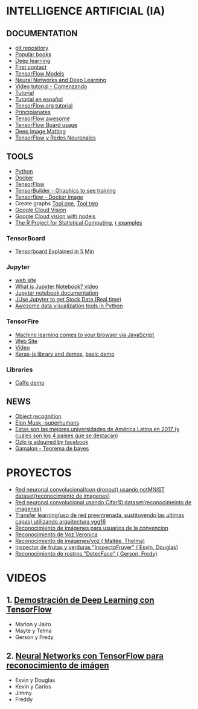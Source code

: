 # INTELLIGENCE ARTIFICIAL (IA)

## DOCUMENTATION

* [git repository](https://github.com/josephmisiti/awesome-machine-learning/blob/master/books.md)
* [Popular books](https://www.analyticsvidhya.com/blog/2015/10/read-books-for-beginners-machine-learning-artificial-intelligence/)
* [Deep learning](https://www.matroid.com/dlwithtf/chap1-2.pdf)
* [First contact](http://www.jorditorres.org/wp-content/uploads/2016/02/FirstContactWithTensorFlow.part1_.pdf)
* [TensorFlow Models](https://github.com/tensorflow/models)
* [Neural Networks and Deep Learning](http://neuralnetworksanddeeplearning.com/)
* [Video tutorial - Comenzando](https://nicolasbortolotti.gitbooks.io/tensorflow-documentacion/content/)
* [Tutorial](http://jorditorres.org/introduccion-practica-al-deep-learning-con-tensorflow-de-google-parte-1/)
* [Tutorial en español](http://jorditorres.org/libro-hello-world-en-tensorflow/)
* [TensorFlow.org tutorial](https://www.tensorflow.org/get_started/mnist/mechanics)
* [Principianates](http://www.p.valienteverde.com/tensorflow-tutorial-basico/)
* [TensorFlow awesome](https://github.com/jtoy/awesome-tensorflow)
* [TensorFlow Board usage](http://ischlag.github.io/2016/06/04/how-to-use-tensorboard/)
* [Deep Image Matting](https://arxiv.org/pdf/1703.03872.pdf)
* [TensorFlow y Redes Neuronales](https://relopezbriega.github.io/blog/2016/06/05/tensorflow-y-redes-neuronales/)

## TOOLS
* [Python](https://www.python.org/)
* [Docker](https://www.docker.com/)
* [TensorFlow](https://www.tensorflow.org)
* [TensorBuilder - Ghaphics to see training](https://github.com/cgarciae/tensorbuilder)
* [Tensorflow - Docker image](https://hub.docker.com/r/tensorflow/tensorflow/)
* Create graphs [Tool one](https://dl.dropboxusercontent.com/u/4189520/GraphJS/graphjs.html), [Tool two](http://graphonline.ru/en/)
* [Google Cloud Vision](https://cloud.google.com/vision/)
* [Google Cloud vision with nodejs](https://www.npmjs.com/package/@google-cloud/vision)
* [The R Project for Statistical Computing](https://www.r-project.org/), [r examples](http://www.rexamples.com/5/Guess%20a%20random%20number%20game)

### TensorBoard
* [Tensorboard Explained in 5 Min](https://www.youtube.com/watch?v=3bownM3L5zM)

### Jupyter
* [web site](http://jupyter.org)
* [What is Jupyter Notebook? video](https://www.youtube.com/watch?v=q_BzsPxwLOE)
* [Jupyter notebook documentation](http://jupyter.readthedocs.io/en/latest/install.html)
* [JUse Jupyter to get Stock Data (Real time)](https://www.youtube.com/watch?v=szxFg1RFpTg)
* [Awesome data visualization tools in Python](https://www.youtube.com/watch?v=OC-YdBz8Llw)

### TensorFire
* [Machine learning comes to your browser via JavaScript](http://www.infoworld.com/article/3212884/machine-learning/machine-learning-comes-to-your-browser-via-javascript.html)
* [Web Site](https://tenso.rs/)
* [Video](https://www.youtube.com/watch?v=omadDmoinrc)
* [Keras-js library and demos](https://github.com/transcranial/keras-js), [basic demo](https://transcranial.github.io/keras-js/#/mnist-cnn)

### Libraries
* [Caffe demo](https://github.com/Banus/caffe-demo)

## NEWS
* [Object recognition](https://elpais.com/tecnologia/2016/07/06/actualidad/1467806590_243406.html)
* [Elon Musk -superhumans](http://www.infobae.com/tendencias/innovacion/2017/06/10/la-nueva-startup-de-elon-musk-que-promete-convertir-a-los-humanos-en-superhombres/)
* [Estas son las mejores universidades de América Latina en 2017 (y cuáles son los 4 países que se destacan)](http://www.msn.com/es-xl/noticias/sociedad/estas-son-las-mejores-universidades-de-am%c3%a9rica-latina-en-2017-y-cu%c3%a1les-son-los-4-pa%c3%adses-que-se-destacan/ar-AAou8W6?li=AAgh0dF&ocid=U453DHP)
 * [Ozlo is adquired by facebook](https://www.recode.net/2017/7/31/16071646/facebook-acquisition-ozlo-artificial-intelligence-ai-messenger-personal-assistant)
 * [Gamalon - Teorema de bayes](https://www.unocero.com/noticias/ciencia/inteligencia-artificial-como-la-de-los-humanos/)

# PROYECTOS
* [Red neuronal convolucional(con dropout) usando notMNIST dataset(reconocimiento de imagenes)](https://github.com/llealgt/google_machine_learning_nanodegree_deep_learning/blob/master/4_convolutions.ipynb)
* [Red neuronal convolucional usando Cifar10 dataset(reconocimeinto de imagenes)](https://github.com/llealgt/CIFAR_10_Convolutional_neural_network)
* [Transfer learning(uso de red preentrenada, sustituyendo las ultimas capas) utilizando arquitectura vgg16](https://github.com/llealgt/Tensorflow_transfer_learning)
* [Reconocimiento de imágenes para usuarios de la convencion](https://drive.google.com/file/d/0B9UrV6uCiXGJODhUcENfcnhKdnM/view)
* [Reconocimiento de Voz Veronica](https://drive.google.com/open?id=0B79nSJbWXueEby1kV1ZtRm9rZ0k)
* [Reconocimiento de imágenes/voz ( Maitée, Thelma)](https://drive.google.com/drive/u/1/folders/0ByLHSp4ns4YvS0hnRl9mMTR5b28)
* [Inspector de frutas y verduras "InspectoFruver" ( Esvin, Douglas)](https://drive.google.com/open?id=0B_FnLL69bwhMMXpNU2RtUWRTcVk)
* [Reconocimiento de rostros "DetecFace" ( Gerson, Fredy)](https://drive.google.com/open?id=0B8CA4oaJskMrTGhJeTRSeDQyTE0)



# VIDEOS
## 1. [Demostración de Deep Learning con TensorFlow](https://www.youtube.com/watch?v=UYttzdEc1OI&t=2585s&list=PLsn4s6AtgL4iJ6sk9ws-OVk2pd20hDVHt&index=9)
* Marlon y Jairo
* Mayte y Telma
* Gerson y Fredy

## 2. [Neural Networks con TensorFlow para reconocimiento de imágen](https://www.youtube.com/watch?v=gD_TJzzA29U&index=18&list=PLsn4s6AtgL4iJ6sk9ws-OVk2pd20hDVHt)
* Esvin y Douglas
* Kevin y Carlos
* Jimmy
* Freddy
